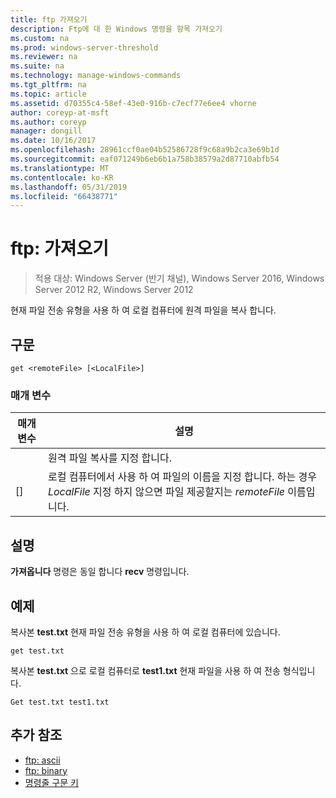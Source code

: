 ```yaml
---
title: ftp 가져오기
description: Ftp에 대 한 Windows 명령을 항목 가져오기
ms.custom: na
ms.prod: windows-server-threshold
ms.reviewer: na
ms.suite: na
ms.technology: manage-windows-commands
ms.tgt_pltfrm: na
ms.topic: article
ms.assetid: d70355c4-58ef-43e0-916b-c7ecf77e6ee4 vhorne
author: coreyp-at-msft
ms.author: coreyp
manager: dongill
ms.date: 10/16/2017
ms.openlocfilehash: 28961ccf0ae04b52586728f9c68a9b2ca3e69b1d
ms.sourcegitcommit: eaf071249b6eb6b1a758b38579a2d87710abfb54
ms.translationtype: MT
ms.contentlocale: ko-KR
ms.lasthandoff: 05/31/2019
ms.locfileid: "66438771"
---
```

# <a name="ftp-get"></a>ftp: 가져오기

>적용 대상: Windows Server (반기 채널), Windows Server 2016, Windows Server 2012 R2, Windows Server 2012

현재 파일 전송 유형을 사용 하 여 로컬 컴퓨터에 원격 파일을 복사 합니다.   
## <a name="syntax"></a>구문  
```  
get <remoteFile> [<LocalFile>]  
```  
### <a name="parameters"></a>매개 변수  

|   매개 변수   |                                                              설명                                                               |
|---------------|----------------------------------------------------------------------------------------------------------------------------------------|
| <remoteFile>  |                                                   원격 파일 복사를 지정 합니다.                                                   |
| [<LocalFile>] | 로컬 컴퓨터에서 사용 하 여 파일의 이름을 지정 합니다. 하는 경우 *LocalFile* 지정 하지 않으면 파일 제공할지는 *remoteFile* 이름입니다. |

## <a name="remarks"></a>설명  
**가져옵니다** 명령은 동일 합니다 **recv** 명령입니다.  
## <a name="BKMK_Examples"></a>예제  
복사본 **test.txt** 현재 파일 전송 유형을 사용 하 여 로컬 컴퓨터에 있습니다.  
```  
get test.txt  
```  
복사본 **test.txt** 으로 로컬 컴퓨터로 **test1.txt** 현재 파일을 사용 하 여 전송 형식입니다.  
```  
Get test.txt test1.txt  
```  
## <a name="additional-references"></a>추가 참조  
-   [ftp: ascii](ftp-ascii.md)  
-   [ftp: binary](ftp-binary.md)  
-   [명령줄 구문 키](command-line-syntax-key.md)  
